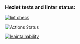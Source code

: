 ### Hexlet tests and linter status:

[![lint check](https://github.com/OverNovik/frontend-project-lvl1/actions/workflows/hexlet-workflows.yaml/badge.svg)](https://github.com/OverNovik/frontend-project-lvl1/actions)

[![Actions Status](https://github.com/OverNovik/frontend-project-lvl1/workflows/hexlet-check/badge.svg)](https://github.com/OverNovik/frontend-project-lvl1/actions)

[![Maintainability](https://api.codeclimate.com/v1/badges/f1dd62fbea5e7a1a7996/maintainability)](https://codeclimate.com/github/OverNovik/frontend-project-lvl1/maintainability)
